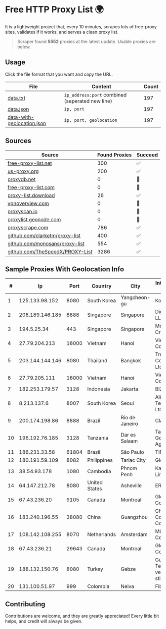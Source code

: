 
# Free HTTP Proxy List 🌍

It is a lightweight project that, every 10 minutes, scrapes lots of free-proxy sites, validates if it works, and serves a clean proxy list.


> Scraper found **5552** proxies at the latest update. Usable proxies are below.

## Usage

Click the file format that you want and copy the URL.


|File|Content|Count|
|----|-------|-----|
|[data.txt](https://raw.githubusercontent.com/themiralay/Proxy-List-World/master/data.txt)|`ip_address:port` combined (seperated new line)|197|
|[data.json](https://raw.githubusercontent.com/themiralay/Proxy-List-World/master/data.json)|`ip, port`|197|
|[data-with-geolocation.json](https://raw.githubusercontent.com/themiralay/Proxy-List-World/master/data-with-geolocation.json)|`ip, port, geolocation`|197|

## Sources

|Source|Found Proxies|Succeed|
|------|-------------|-------|
|[free-proxy-list.net](https://free-proxy-list.net)|300|✅|
|[us-proxy.org](https://www.us-proxy.org)|200|✅|
|[proxydb.net](http://proxydb.net)|0|🚫|
|[free-proxy-list.com](https://free-proxy-list.com/?page=&port=&type%5B%5D=http&type%5B%5D=https&up_time=0&search=Search)|0|🚫|
|[proxy-list.download](https://www.proxy-list.download/HTTP)|26|✅|
|[vpnoverview.com](https://vpnoverview.com/privacy/anonymous-browsing/free-proxy-servers)|0|🚫|
|[proxyscan.io](https://www.proxyscan.io)|0|🚫|
|[proxylist.geonode.com](https://proxylist.geonode.com/api/proxy-list?limit=300&page=1&sort_by=lastChecked&sort_type=desc&protocols=http,https)|0|🚫|
|[proxyscrape.com](https://api.proxyscrape.com/v2/?request=displayproxies&protocol=http&timeout=10000&country=all&ssl=all&anonymity=all)|786|✅|
|[github.com/clarketm/proxy-list](https://raw.githubusercontent.com/clarketm/proxy-list/master/proxy-list-raw.txt)|400|✅|
|[github.com/monosans/proxy-list](https://raw.githubusercontent.com/monosans/proxy-list/main/proxies/http.txt)|554|✅|
|[github.com/TheSpeedX/PROXY-List](https://raw.githubusercontent.com/TheSpeedX/PROXY-List/master/http.txt)|3286|✅|


## Sample Proxies With Geolocation Info

|#|Ip|Port|Country|City|Internet Service Provider|
|-|--|----|-------|----|-------------------------|
|1|125.133.98.152|8080|South Korea|Yangcheon-gu|Korea Telecom|
|2|206.189.146.185|8888|Singapore|Singapore|DigitalOcean, LLC|
|3|194.5.25.34|443|Singapore|Singapore|Mod Mission Critical LLC|
|4|27.79.204.213|16000|Vietnam|Hanoi|Viettel Corporation|
|5|203.144.144.146|8080|Thailand|Bangkok|True Internet Corporation CO. Ltd.|
|6|27.79.205.111|16000|Vietnam|Hanoi|Viettel Corporation|
|7|182.253.179.57|3128|Indonesia|Jakarta|BIZNET|
|8|8.213.137.6|8007|South Korea|Seoul|Alibaba (US) Technology Co., Ltd.|
|9|200.174.198.86|8888|Brazil|Rio de Janeiro|Claro S.A|
|10|196.192.76.185|3128|Tanzania|Dar es Salaam|Tanzania e-Government Agency|
|11|186.231.33.58|61804|Brazil|São Paulo|TIM S/A|
|12|180.191.59.109|8082|Philippines|Tarlac City|Globe Telecom|
|13|38.54.93.178|1080|Cambodia|Phnom Penh|Kaopu Cloud HK Limited|
|14|64.147.212.78|8080|United States|Asheville|ERC Broadband|
|15|67.43.236.20|9105|Canada|Montreal|GloboTech Communications|
|16|183.240.196.55|38080|China|Guangzhou|China Mobile Communications Corporation|
|17|108.142.108.255|8070|Netherlands|Amsterdam|Microsoft Corporation|
|18|67.43.236.21|29643|Canada|Montreal|GloboTech Communications|
|19|188.132.150.76|8080|Turkey|Gebze|Guneydogu Telekom int.bil. ve ilt. hiz. tic. ltd. sti.|
|20|131.100.51.97|999|Colombia|Neiva|Fibernet TV SAS|



## Contributing

Contributions are welcome, and they are greatly appreciated! Every
little bit helps, and credit will always be given.

